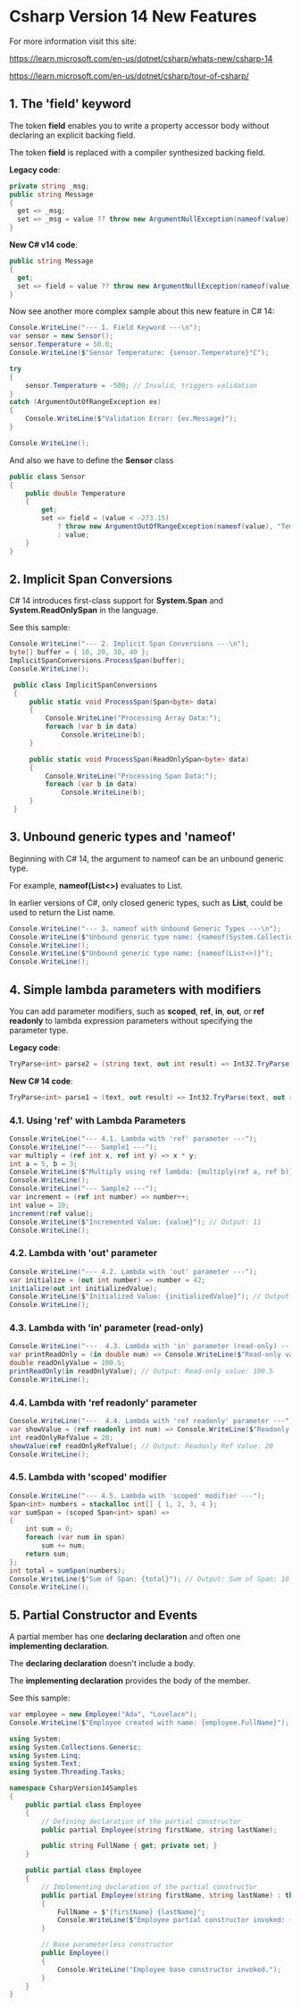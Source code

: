 # Csharp Version 14 New Features

For more information visit this site:

https://learn.microsoft.com/en-us/dotnet/csharp/whats-new/csharp-14

https://learn.microsoft.com/en-us/dotnet/csharp/tour-of-csharp/

## 1. The 'field' keyword

The token **field** enables you to write a property accessor body without declaring an explicit backing field.

The token **field** is replaced with a compiler synthesized backing field.

**Legacy code**:

```csharp
private string _msg;
public string Message
{
  get => _msg;
  set => _msg = value ?? throw new ArgumentNullException(nameof(value));
}
```

**New C# v14 code**:

```csharp
public string Message
{
  get;
  set => field = value ?? throw new ArgumentNullException(nameof(value));
}
```

Now see another more complex sample about this new feature in C# 14:

```csharp
Console.WriteLine("--- 1. Field Keyword ---\n");
var sensor = new Sensor();
sensor.Temperature = 50.0;
Console.WriteLine($"Sensor Temperature: {sensor.Temperature}°C");

try
{
    sensor.Temperature = -500; // Invalid, triggers validation
}
catch (ArgumentOutOfRangeException ex)
{
    Console.WriteLine($"Validation Error: {ex.Message}");
}

Console.WriteLine();
```

And also we have to define the **Sensor** class

```csharp
public class Sensor
{
    public double Temperature
    {
        get;
        set => field = (value < -273.15)
            ? throw new ArgumentOutOfRangeException(nameof(value), "Temperature cannot be below absolute zero.")
            : value;
    }
}
```

## 2. Implicit Span Conversions

C# 14 introduces first-class support for **System.Span<T>** and **System.ReadOnlySpan<T>** in the language. 

See this sample:

```csharp
Console.WriteLine("--- 2. Implicit Span Conversions ---\n");
byte[] buffer = { 10, 20, 30, 40 };
ImplicitSpanConversions.ProcessSpan(buffer);
Console.WriteLine();
```

```csharp
 public class ImplicitSpanConversions
 {
     public static void ProcessSpan(Span<byte> data)
     {
         Console.WriteLine("Processing Array Data:");
         foreach (var b in data)
             Console.WriteLine(b);
     }

     public static void ProcessSpan(ReadOnlySpan<byte> data)
     {
         Console.WriteLine("Processing Span Data:");
         foreach (var b in data)
             Console.WriteLine(b);
     }
 }
```

## 3. Unbound generic types and 'nameof'

Beginning with C# 14, the argument to nameof can be an unbound generic type.

For example, **nameof(List<>)** evaluates to List. 

In earlier versions of C#, only closed generic types, such as **List<int>**, could be used to return the List name.

```csharp
Console.WriteLine("--- 3. nameof with Unbound Generic Types ---\n");
Console.WriteLine($"Unbound generic type name: {nameof(System.Collections.Generic.Dictionary<,>)}");
Console.WriteLine();
Console.WriteLine($"Unbound generic type name: {nameof(List<>)}");
Console.WriteLine();
```

## 4. Simple lambda parameters with modifiers

You can add parameter modifiers, such as **scoped**, **ref**, **in**, **out**, or **ref readonly** to lambda expression parameters without specifying the parameter type.

**Legacy code**:

```csharp
TryParse<int> parse2 = (string text, out int result) => Int32.TryParse(text, out result);
```

**New C# 14 code**:

```csharp
TryParse<int> parse1 = (text, out result) => Int32.TryParse(text, out result);
```

### 4.1. Using 'ref' with Lambda Parameters

```csharp
Console.WriteLine("--- 4.1. Lambda with 'ref' parameter ---");
Console.WriteLine("--- Sample1 ---");
var multiply = (ref int x, ref int y) => x * y;
int a = 5, b = 3;
Console.WriteLine($"Multiply using ref lambda: {multiply(ref a, ref b)}");
Console.WriteLine();
Console.WriteLine("--- Sample2 ---");
var increment = (ref int number) => number++;
int value = 10;
increment(ref value);
Console.WriteLine($"Incremented Value: {value}"); // Output: 11
Console.WriteLine();
```
### 4.2. Lambda with 'out' parameter

```csharp
Console.WriteLine("--- 4.2. Lambda with 'out' parameter ---");
var initialize = (out int number) => number = 42;
initialize(out int initializedValue);
Console.WriteLine($"Initialized Value: {initializedValue}"); // Output: 42
Console.WriteLine();
```

### 4.3. Lambda with 'in' parameter (read-only)

```csharp
Console.WriteLine("---  4.3. Lambda with 'in' parameter (read-only) ---");
var printReadOnly = (in double num) => Console.WriteLine($"Read-only value: {num}");
double readOnlyValue = 100.5;
printReadOnly(in readOnlyValue); // Output: Read-only value: 100.5
Console.WriteLine();
```

### 4.4. Lambda with 'ref readonly' parameter

```csharp
Console.WriteLine("---  4.4. Lambda with 'ref readonly' parameter ---");
var showValue = (ref readonly int num) => Console.WriteLine($"Readonly Ref Value: {num}");
int readOnlyRefValue = 20;
showValue(ref readOnlyRefValue); // Output: Readonly Ref Value: 20
Console.WriteLine();
```

### 4.5. Lambda with 'scoped' modifier

```csharp
Console.WriteLine("--- 4.5. Lambda with 'scoped' modifier ---");
Span<int> numbers = stackalloc int[] { 1, 2, 3, 4 };
var sumSpan = (scoped Span<int> span) =>
{
    int sum = 0;
    foreach (var num in span)
        sum += num;
    return sum;
};
int total = sumSpan(numbers);
Console.WriteLine($"Sum of Span: {total}"); // Output: Sum of Span: 10
Console.WriteLine();
```

## 5. Partial Constructor and Events

A partial member has one **declaring declaration** and often one **implementing declaration**.

The **declaring declaration** doesn't include a body.

The **implementing declaration** provides the body of the member.

See this sample:

```csharp
var employee = new Employee("Ada", "Lovelace");
Console.WriteLine($"Employee created with name: {employee.FullName}");
```

```csharp
using System;
using System.Collections.Generic;
using System.Linq;
using System.Text;
using System.Threading.Tasks;

namespace CsharpVersion14Samples
{
    public partial class Employee
    {
        // Defining declaration of the partial constructor
        public partial Employee(string firstName, string lastName);

        public string FullName { get; private set; }
    }

    public partial class Employee
    {
        // Implementing declaration of the partial constructor
        public partial Employee(string firstName, string lastName) : this() // Constructor initializer goes here
        {
            FullName = $"{firstName} {lastName}";
            Console.WriteLine($"Employee partial constructor invoked: {FullName}");
        }

        // Base parameterless constructor
        public Employee()
        {
            Console.WriteLine("Employee base constructor invoked.");
        }
    }
}
```
